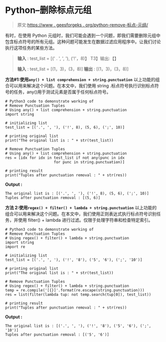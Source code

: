 # Python–删除标点元组

> 原文:[https://www . geesforgeks . org/python-remove-标点-元组/](https://www.geeksforgeeks.org/python-remove-punctuation-tuples/)

有时，在使用 Python 元组时，我们可能会遇到一个问题，即我们需要删除元组中包含标点符号的所有元组。这种问题可能发生在数据过滤应用程序中。让我们讨论执行这项任务的某些方法。

> **输入** : test_list = [(' . ', ', '), ('!'，8)】
> T3】输出:【】
> 
> **输入** : test_list = [(1，3)，(3，8)]
> **输出** : [(1，3)，(3，8)]

**方法#1:使用`any() + list comprehension + string.punctuation`**
以上功能的组合可以用来解决这个问题。在本文中，我们使用 string .标点符号执行识别标点符号的任务，any()用于测试元素是否属于任何标点符号。

```
# Python3 code to demonstrate working of 
# Remove Punctuation Tuples
# Using any() + list comprehension + string.punctuation
import string

# initializing list
test_list = [('.', ', '), ('!', 8), (5, 6), (';', 10)]

# printing original list
print("The original list is : " + str(test_list))

# Remove Punctuation Tuples
# Using any() + list comprehension + string.punctuation
res = [idx for idx in test_list if not any(punc in idx 
                      for punc in string.punctuation)]

# printing result 
print("Tuples after punctuation removal : " + str(res)) 
```

**Output :**

```
The original list is : [('.', ', '), ('!', 8), (5, 6), (';', 10)]
Tuples after punctuation removal : [(5, 6)]

```

**方法 2:使用`regex() + filter() + lambda + string.punctuation`**
以上功能的组合可以用来解决这个问题。在本文中，我们使用正则表达式执行标点符号识别任务，并使用 filter() + lambda 进行过滤。仅限于处理字符串和检查特定索引。

```
# Python3 code to demonstrate working of 
# Remove Punctuation Tuples
# Using regex() + filter() + lambda + string.punctuation
import string
import re

# initializing list
test_list = [('.', ', '), ('!', '8'), ('5', '6'), (';', '10')]

# printing original list
print("The original list is : " + str(test_list))

# Remove Punctuation Tuples
# Using regex() + filter() + lambda + string.punctuation
temp = re.compile('[{}]'.format(re.escape(string.punctuation)))
res = list(filter(lambda tup: not temp.search(tup[0]), test_list))

# printing result 
print("Tuples after punctuation removal : " + str(res)) 
```

**Output :**

```
The original list is : [('.', ', '), ('!', '8'), ('5', '6'), (';', '10')]
Tuples after punctuation removal : [('5', '6')]

```